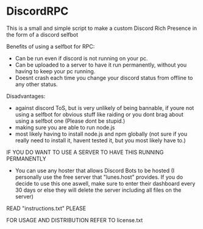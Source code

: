 # DiscordRPC

This is a small and simple script to make a custom Discord Rich Presence in the form of a discord selfbot

Benefits of using a selfbot for RPC:
- Can be run even if discord is not running on your pc.
- Can be uploaded to a server to have it run permanently, without you having to keep your pc running.
- Doesnt crash each time you change your discord status from offline to any other status.

Disadvantages:
- against discord ToS, but is very unlikely of being bannable, if youre not using a selfbot for obvious stuff like raiding or you dont brag about using a selfbot one (Please dont be stupid.)
- making sure you are able to run node.js
- most likely having to install node.js and npm globally (not sure if you really need to install it, havent tested it, but you most likely have to.)

IF YOU DO WANT TO USE A SERVER TO HAVE THIS RUNNING PERMANENTLY
- You can use any hoster that allows Discord Bots to be hosted (I personally use the free server that "lunes.host" provides. If you do decide to use this one aswell, make sure to enter their dashboard every 30 days or else they will delete the server including all files on the server)

READ "instructions.txt" PLEASE

FOR USAGE AND DISTRIBUTION REFER TO license.txt
